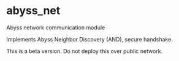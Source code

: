 # abyss_net
Abyss network communication module

Implements Abyss Neighbor Discovery (AND), secure handshake.

This is a beta version. Do not deploy this over public network.
